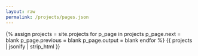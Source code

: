 ```yaml
---
layout: raw
permalink: /projects/pages.json
---
```

{% assign projects = site.projects
    for p_page in projects
        p_page.next = blank
        p_page.previous = blank
        p_page.output = blank
    endfor
%}
{{ projects | jsonify | strip_html }}

